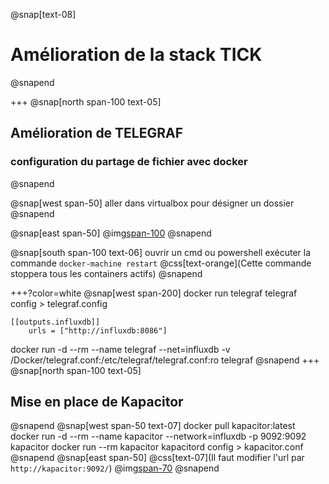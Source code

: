 @snap[text-08]
# Amélioration de la stack TICK
@snapend

+++
@snap[north span-100 text-05]
## Amélioration de TELEGRAF
### configuration du partage de fichier avec docker
@snapend

@snap[west span-50]
aller dans virtualbox pour désigner un dossier 
@snapend

@snap[east span-50]
@img[span-100](assets/img/ShareFolder.png)
@snapend

@snap[south span-100 text-06]
ouvrir un cmd ou powershell
exécuter la commande `docker-machine restart`
@css[text-orange](Cette commande stoppera tous les containers actifs)
@snapend

+++?color=white
@snap[west span-200]
docker run telegraf telegraf config > telegraf.config

```
[[outputs.influxdb]]
    urls = ["http://influxdb:8086"]
```

docker run -d --rm --name telegraf --net=influxdb -v /Docker/telegraf.conf:/etc/telegraf/telegraf.conf:ro telegraf
@snapend
+++
@snap[north span-100 text-05]
## Mise en place de Kapacitor
@snapend
@snap[west span-50 text-07]
docker pull kapacitor:latest
docker run -d --rm --name kapacitor --network=influxdb -p 9092:9092 kapacitor
docker run --rm kapacitor kapacitord config > kapacitor.conf
@snapend
@snap[east span-50]
@css[text-07](Il faut modifier l'url par `http://kapacitor:9092/`)
@img[span-70](assets/img/kapacitor_config.png)
@snapend
